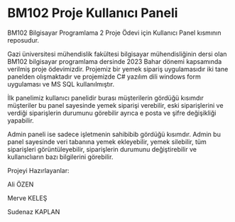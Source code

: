 # BM102 Proje Kullanıcı Paneli
BM102 Bilgisayar Programlama 2 Proje Ödevi için Kullanıcı Panel kısmının reposudur.

Gazi üniversitesi mühendislik fakültesi bilgisayar mühendisliğinin dersi olan BM102 bilgisayar programlama dersinde 2023 Bahar dönemi kapsamında verilmiş proje ödevimizdir.
Projemiz bir yemek sipariş uygulamasıdır iki tane panelden olışmaktadır ve projemizde C# yazılım dili windows form uygulaması ve MS SQL kullanılmıştır.

İlk panelimiz kullanıcı panelidir burası müşterilerin gördüğü kısımdır müşteriler bu panel sayesinde yemek siparişi verebilir,
eski siparişlerini ve verdiği siparişlerin durumunu görebilir ayrıca e posta ve şifre değişikliği yapabilir.

Admin paneli ise sadece işletmenin sahibibib gördüğü kısımdır. Admin bu panel sayesinde veri tabanına yemek ekleyebilir, yemek silebilir, tüm siparişleri görüntüleyebilir,
siparişlerin durumunu değiştirebilir ve kullanıclıarın bazı bilgilerini görebilir.

Projeyi Hazırlayanlar:

Ali ÖZEN

Merve KELEŞ

Sudenaz KAPLAN


